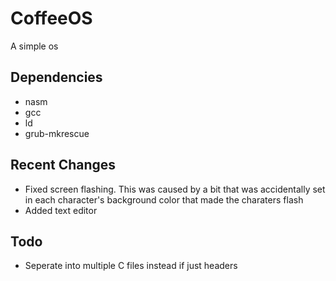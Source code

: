 # CoffeeOS

A simple os

## Dependencies

- nasm
- gcc
- ld
- grub-mkrescue

## Recent Changes

- Fixed screen flashing. This was caused by a bit that was accidentally set in each character's background color that made the charaters flash
- Added text editor

## Todo

- Seperate into multiple C files instead if just headers
